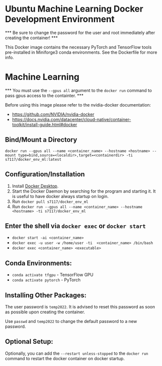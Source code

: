 # Ubuntu Machine Learning Docker Development Environment
*** Be sure to change the password for the user and root immediately after creating the container! ***

This Docker image contains the necessary PyTorch and TensorFlow tools pre-installed in Miniforge3 conda environments. See the Dockerfile for more info.

# Machine Learning
*** You must use the `--gpus all` argument to the `docker run` command to pass gpus access to the containter. ***

Before using this image please refer to the nvidia-docker documentation:
- https://github.com/NVIDIA/nvidia-docker
- https://docs.nvidia.com/datacenter/cloud-native/container-toolkit/install-guide.html#docker

## Bind/Mount a Directory
```docker run --gpus all --name <container_name> --hostname <hostname> --mount type=bind,source=<localdir>,target=<containerdir> -ti s7117/docker_env_ml:latest```

## Configuration/Installation
1. Install [Docker Desktop](https://www.docker.com/products/docker-desktop).
1. Start the Docker Daemon by searching for the program and starting it. It is useful to have docker always startup on login.
1. Run ```docker pull s7117/docker_env_ml```
1. Run ```docker run --gpus all --name <container_name> --hostname <hostname> -ti s7117/docker_env_ml```

## Enter the shell via `docker exec` or `docker start`
- `docker start -ai <container_name>`
- `docker exec -u user -w /home/user -ti  <container_name> /bin/bash`
- `docker exec <container_name> <executable>`

## Conda Environments:
- `conda activate tfgpu` - TensorFlow GPU
- `conda activate pytorch` - PyTorch

## Installing Other Packages:
The user password is `temp2022`. It is advised to reset this password as soon as possible upon creating the container.

Use `passwd` and `temp2022` to change the default password to a new password.

## Optional Setup:
Optionally, you can add the ```--restart unless-stopped``` to the ```docker run``` command to restart the docker container on docker startup.
